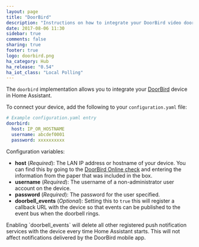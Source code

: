 ```yaml
---
layout: page
title: "DoorBird"
description: "Instructions on how to integrate your DoorBird video doorbell with Home Assistant."
date: 2017-08-06 11:30
sidebar: true
comments: false
sharing: true
footer: true
logo: doorbird.png
ha_category: Hub
ha_release: "0.54"
ha_iot_class: "Local Polling"
---
```


The `doorbird` implementation allows you to integrate your [DoorBird](http://www.doorbird.com/) device in Home Assistant.

To connect your device, add the following to your `configuration.yaml` file:

```yaml
# Example configuration.yaml entry
doorbird:
  host: IP_OR_HOSTNAME
  username: abcdef0001
  password: xxxxxxxxxx
```

Configuration variables:

- **host** (*Required*): The LAN IP address or hostname of your device. You can find this by going to the [DoorBird Online check](http://www.doorbird.com/checkonline) and entering the information from the paper that was included in the box.
- **username** (*Required*): The username of a non-administrator user account on the device.
- **password** (*Required*): The password for the user specified.
- **doorbell_events** (*Optional*): Setting this to `true` this will register a callback URL with the device so that events can be published to the event bus when the doorbell rings.

<p class="note warning">
Enabling `doorbell_events` will delete all other registered push notification services with the device every time Home Assistant starts. This will not affect notifications delivered by the DoorBird mobile app.
</p>
